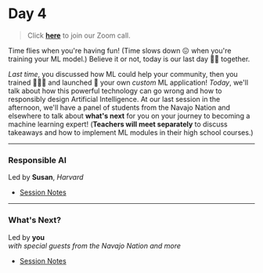 # Day 4

>Click **[here](https://www.google.com)** to join our Zoom call.

Time flies when you're having fun!  (Time slows down 😖 when you're training your ML model.)  Believe it or not, today is our last day 🥺😭 together.

*Last time*, you discussed how ML could help your community, then you trained 👩🏽‍🏫 and launched 🚀 your own *custom* ML application!  *Today*, we'll talk about how this powerful technology can go wrong and how to responsibly design Artificial Intelligence.  At our last session in the afternoon, we'll have a panel of students from the Navajo Nation and elsewhere to talk about **what's next** for you on your journey to becoming a machine learning expert!  (**Teachers will meet separately** to discuss takeaways and how to implement ML modules in their high school courses.)

***

### Responsible AI
<div class="message">
Led by <b>Susan</b>, <i>Harvard</i>
</div>

* [Session Notes](responsible)

***

### What's Next?
<div class="message">
Led by <b>you</b><br>
<i>with special guests from the Navajo Nation and more</i>
</div>

* [Session Notes](next)